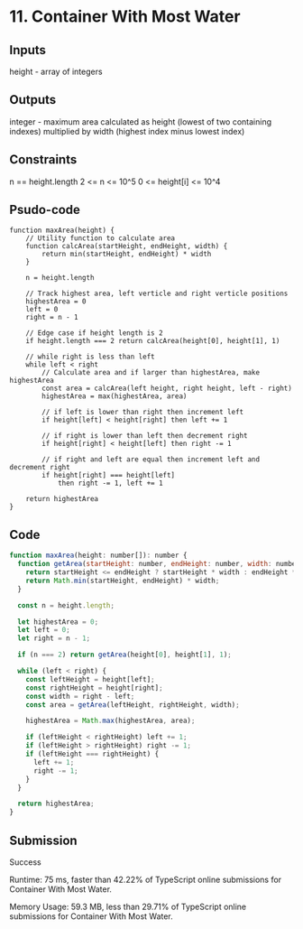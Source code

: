 # 11. Container With Most Water

## Inputs

height - array of integers

## Outputs

integer - maximum area calculated as height (lowest of two containing indexes) multiplied by width (highest index minus lowest index)

## Constraints

n == height.length
2 <= n <= 10^5
0 <= height[i] <= 10^4

## Psudo-code

    function maxArea(height) {
        // Utility function to calculate area
        function calcArea(startHeight, endHeight, width) {
            return min(startHeight, endHeight) * width
        }

        n = height.length

        // Track highest area, left verticle and right verticle positions
        highestArea = 0
        left = 0
        right = n - 1

        // Edge case if height length is 2
        if height.length === 2 return calcArea(height[0], height[1], 1)

        // while right is less than left
        while left < right
            // Calculate area and if larger than highestArea, make highestArea
            const area = calcArea(left height, right height, left - right)
            highestArea = max(highestArea, area)

            // if left is lower than right then increment left
            if height[left] < height[right] then left += 1

            // if right is lower than left then decrement right
            if height[right] < height[left] then right -= 1
            
            // if right and left are equal then increment left and decrement right
            if height[right] === height[left]
                then right -= 1, left += 1

        return highestArea
    }

## Code

```js
function maxArea(height: number[]): number {
  function getArea(startHeight: number, endHeight: number, width: number) {
    return startHeight <= endHeight ? startHeight * width : endHeight * width;
    return Math.min(startHeight, endHeight) * width;
  }

  const n = height.length;

  let highestArea = 0;
  let left = 0;
  let right = n - 1;

  if (n === 2) return getArea(height[0], height[1], 1);

  while (left < right) {
    const leftHeight = height[left];
    const rightHeight = height[right];
    const width = right - left;
    const area = getArea(leftHeight, rightHeight, width);

    highestArea = Math.max(highestArea, area);

    if (leftHeight < rightHeight) left += 1;
    if (leftHeight > rightHeight) right -= 1;
    if (leftHeight === rightHeight) {
      left += 1;
      right -= 1;
    }
  }

  return highestArea;
}
```

## Submission

Success

Runtime: 75 ms, faster than 42.22% of TypeScript online submissions for Container With Most Water.

Memory Usage: 59.3 MB, less than 29.71% of TypeScript online submissions for Container With Most Water.
